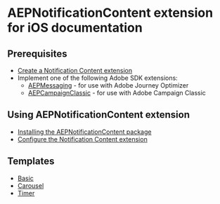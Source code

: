 # AEPNotificationContent extension for iOS documentation

## Prerequisites

* [Create a Notification Content extension](./Sources/create-extension.md)
* Implement one of the following Adobe SDK extensions: 
  * [AEPMessaging](https://developer.adobe.com/client-sdks/edge/adobe-journey-optimizer/) - for use with Adobe Journey Optimizer
  * [AEPCampaignClassic](https://developer.adobe.com/client-sdks/solution/adobe-campaign-classic/) - for use with Adobe Campaign Classic

## Using AEPNotificationContent extension

* [Installing the AEPNotificationContent package](./Sources/getting-started.md)
* [Configure the Notification Content extension](./Sources/configure-extension.md)

## Templates

* [Basic](./Sources/templates/basic.md)
* [Carousel](./Sources/templates/carousel.md)
* [Timer](./Sources/templates/timer.md)
